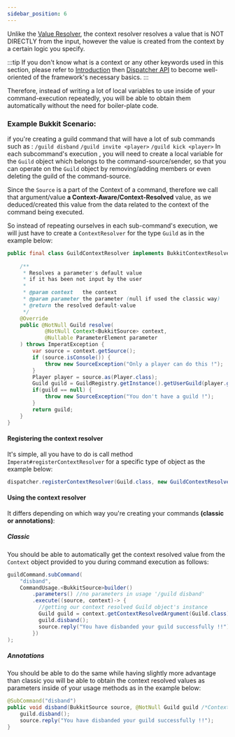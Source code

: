 ```yaml
---
sidebar_position: 6
---
```

Unlike the [Value Resolver](Value%20Resolver.md), the context resolver resolves a value that is NOT DIRECTLY from the input, however the value is created from the context by a certain logic you specify.

:::tip
If you don't know what is a context or any other keywords used in this section, 
please refer to [Introduction](Imperat/Introduction.md) then [Dispatcher API](Dispatcher%20API.md) to become well-oriented of the framework's necessary basics.
:::

Therefore, instead of writing a lot of local variables to use inside of your command-execution repeatedly, you will be able to obtain them automatically without the need for boiler-plate code. 
### Example Bukkit Scenario: 

if you're creating a guild command that will have a lot of sub commands such as :
`/guild disband`
`/guild invite <player>`
`/guild kick <player>`
In each subcommand's execution , you will need to create a local variable for the `Guild` object
which belongs to the command-source/sender, so that you can operate on the `Guild` object by
removing/adding members or even deleting the guild of the command-source.

Since the `Source` is a part of the Context of a command, therefore we call that argument/value **a Context-Aware/Context-Resolved** value, as we deduced/created this value from the data related to the context of the command being executed.

So instead of repeating ourselves in each sub-command's execution, we will just have to create a `ContextResolver` for the type `Guild` as in the example below:

```java
public final class GuildContextResolver implements BukkitContextResolver<Guild> {
    
    /**
     * Resolves a parameter's default value
     * if it has been not input by the user
     *
     * @param context   the context
     * @param parameter the parameter (null if used the classic way)
     * @return the resolved default-value
     */
    @Override
    public @NotNull Guild resolve(
            @NotNull Context<BukkitSource> context,
            @Nullable ParameterElement parameter
    ) throws ImperatException {
        var source = context.getSource();
        if (source.isConsole()) {
            throw new SourceException("Only a player can do this !");
        }
        Player player = source.as(Player.class);
        Guild guild = GuildRegistry.getInstance().getUserGuild(player.getUniqueId());
        if(guild == null) {
            throw new SourceException("You don't have a guild !");
        }
        return guild;
    }
}
```

#### Registering the context resolver

It's simple, all you have to do is call method `Imperat#registerContextResolver`
for a specific type of object as the example below: 

```java
dispatcher.registerContextResolver(Guild.class, new GuildContextResolver());
```

#### Using the context resolver

It differs depending on which way you're creating your commands **(classic or annotations)**:
##### Classic
You should be able to automatically get the context resolved value from the `Context` object provided to you during command execution as follows:

```java
guildCommand.subCommand(
	"disband", 
	CommandUsage.<BukkitSource>builder()  
		.parameters() //no parameters in usage '/guild disband'  
		.execute((source, context)-> {  
		  //getting our context resolved Guild object's instance  
		  Guild guild = context.getContextResolvedArgument(Guild.class);  
		  guild.disband();  
		  source.reply("You have disbanded your guild successfully !!");  
		})
);
```

##### Annotations
You should be able to do the same while having slightly more advantage than classic
you will be able to obtain the context resolved values as parameters inside of  your usage methods
as in the example below: 

```java
@SubCommand("disband")  
public void disband(BukkitSource source, @NotNull Guild guild /*Context resolved*/) {  
	guild.disband();  
	source.reply("You have disbanded your guild successfully !!");  
}
```
